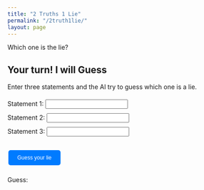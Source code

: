 ```yaml
---
title: "2 Truths 1 Lie"
permalink: "/2truth1lie/"
layout: page
---
```


<style>
  .statement-button {
    background-color: #007bff;
    border: none;
    color: white;
    padding: 10px 20px;
    text-align: center;
    text-decoration: none;
    display: inline-block;
    font-size: 12px;
    margin: 4px 2px;
    cursor: pointer;
    border-radius: 5px;
  }

  .correct-answer {
    background-color: #28a745;
  }

  .incorrect-answer {
    background-color: #dc3545;
  }
</style>

<div id="loading">Loading...</div>

Which one is the lie?

<script type="text/javascript">
  // Define your truths and lies here
  var truths = [
    "My favourite KDrama is Business Proposal",
    "I learned how to juggle accidentally",
    "I almost fell off a roller coaster",
    "I once tuned my piano with chopsticks",
    "I have a family of amongus plushies",
    "I've never eaten pasta while visiting Italy",
    "I've experienced sleep paralysis",
    "I had a positive experience with chef's plate",
    "I've held a snake in my hands",
    "I can circular breathe",
    "My favourite video game is It Takes Two",
    "I've never dyed my hair, got a tattoo or a piercing"
  ];
  var lies = [
    "I let my plant die despite being fake",
    "I've solved a puzzle consisting of only white pieces",
    "My bike was stolen on christmas eve",
    "I've grown an 80 kg pumpkin in my backyard",
    "I rode llama when I was 6",
    "I'm a clarinet player in my band",
    "My favourite movie is The Godfather",
    "I used to have long hair",
    "I've been saved a lifeguard before"
  ];

  function startGame() {
    var chosenStatements = [];

    // Select 2 random truths
    while (chosenStatements.length < 2) {
      var randomTruth = truths[Math.floor(Math.random() * truths.length)];
      if (!chosenStatements.some(s => s.statement === randomTruth)) {
        chosenStatements.push({ statement: randomTruth, isLie: false });
      }
    }

    // Select 1 random lie
    chosenStatements.push({ statement: lies[Math.floor(Math.random() * lies.length)], isLie: true });

    // Shuffle the statements
    chosenStatements.sort(() => Math.random() - 0.5);

    var html = chosenStatements.map((s, index) => `<button class="statement-button" onclick="checkAnswer(${index})">${s.statement}</button>`).join('<br>');
    document.getElementById("statements").innerHTML = html;

    window.chosenStatements = chosenStatements;

  }

function checkAnswer(index) {
  var buttons = document.querySelectorAll(".statement-button:not(#restart-button)");

  for (var i = 0; i < buttons.length; i++) {
    var statement = window.chosenStatements[i];
    buttons[i].disabled = true;
    buttons[i].classList.add(statement.isLie ? "incorrect-answer" : "correct-answer");
  }

  document.getElementById("restart-button").style.display = "inline-block";
}


  window.onload = startGame;
</script>

<div id="statements"></div>
<button class="statement-button" id="restart-button" onclick="startGame()" style="display:none;">Restart Game</button>


## Your turn! I will Guess

Enter three statements and the AI try to guess which one is a lie.

<div class="input-form">
    <label for="statement1">Statement 1:</label>
    <input type="text" id="statement1" required><br>
    <label for="statement2">Statement 2:</label>
    <input type="text" id="statement2" required><br>
    <label for="statement3">Statement 3:</label>
    <input type="text" id="statement3" required><br><br>
    <button class="statement-button" id="guess-button" onclick="guessLie()" style="display:inline-block;">Guess your lie</button>
</div>
<p id="loading">Loading...</p> 
<div id="result-container">
  <p>Guess: </p>
  <p id="result"></p>
</div>

<style>
    .input-form {
        margin: 20px 0;
    }
    label, input, button {
        margin-bottom: 10px;
    }
    
    #loading {
        display: none;
        font-size: 16px;
        margin-top: 10px;
    }
</style>

<script>
  async function guessLie() {
    const statement1 = document.getElementById("statement1").value;
    const statement2 = document.getElementById("statement2").value;
    const statement3 = document.getElementById("statement3").value;

    const queryParams = new URLSearchParams({
      statement1: statement1,
      statement2: statement2,
      statement3: statement3,
    });

    // Show the loading indicator while fetching the response
    var loadingIndicator = document.getElementById("loading");
    loadingIndicator.style.display = "block";

    try {
      const response = await fetch(`https://guess-lie.vercel.app/api/guess-lie?${queryParams}`, {
        method: "GET",
        headers: {
          "Content-Type": "application/json",
        },
      });

      // Hide the loading indicator after fetching the response
      loadingIndicator.style.display = "none";

      const result = await response.json();
      document.getElementById("result").innerHTML = result.lieGuess;
    } catch (error) {
      console.error("There was an error:", error);
      document.getElementById("result").innerHTML =
        "Sorry, something went wrong. Please try again later.";
      loadingIndicator.style.display = "none"; // Hide the loading indicator if an error occurs
    }
  }
</script>
